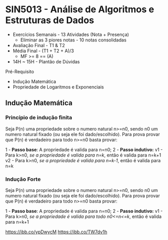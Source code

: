 # SIN5013 - Análise de Algoritmos e Estruturas de Dados

- Exercícios Semanais - 13 Atividades (Nota + Presença)
	- Eliminar as 3 piores notas - 10 notas consolidadas
- Avaliação Final - T1 & T2 
- Média Final - (T1 + T2 + A)/3
	- MF >= 8 == (A)
- 14H ~ 15H - Plantão de Dúvidas

Pré-Requisito
- Indução Matemática
- Propriedade de Logaritmos e Exponenciais

## Indução Matemática
### Princípio de indução finita
Seja P(n) uma propriedade sobre o numero natural n>=n0, sendo n0 um numero natural fixado (ou seja ele foi dado/escolhido). Para prova provar que P(n) é verdadeiro para todo n>=n0 basta provar:

1 - **Passo base**: A propriedade é valida para n=n0;
2 - **Passo indutivo:** 
	v1 - Para k>n0, *se a propriedade é valida para n=k*, então é valida para n=k+1
	v2 - Para k>n0, *se a propriedade é valida para n=k-1*, então é valida para n=k 

### Indução Forte
Seja P(n) uma propriedade sobre o numero natural n>=n0, sendo n0 um numero natural fixado (ou seja ele foi dado/escolhido). Para prova provar que P(n) é verdadeiro para todo n>=n0 basta provar:

1 - **Passo base**: A propriedade é valida para n=n0;
2 - **Passo indutivo:** 
	v1 - Para k>n0, *se a propriedade é valida para todo n0<=n<=k*, então é valida para n=k+1

https://ibb.co/ypDwycM
https://ibb.co/TW7dv1h
	
